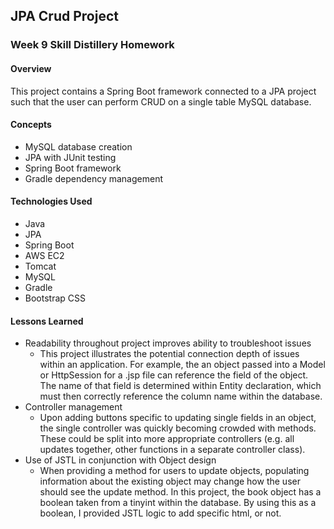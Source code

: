 ## JPA Crud Project

### Week 9 Skill Distillery Homework

#### Overview

This project contains a Spring Boot framework connected to a JPA project such that the user can perform CRUD on a single table MySQL database.

#### Concepts

- MySQL database creation
- JPA with JUnit testing
- Spring Boot framework
- Gradle dependency management

#### Technologies Used

- Java
- JPA
- Spring Boot
- AWS EC2
- Tomcat
- MySQL
- Gradle
- Bootstrap CSS

#### Lessons Learned

- Readability throughout project improves ability to troubleshoot issues
  - This project illustrates the potential connection depth of issues within an application.  For example, the an object passed into a Model or HttpSession for a .jsp file can reference the field of the object.  The name of that field is determined within Entity declaration, which must then correctly reference the column name within the database.
- Controller management
  - Upon adding buttons specific to updating single fields in an object, the single controller was quickly becoming crowded with methods.  These could be split into more appropriate controllers (e.g. all updates together, other functions in a separate controller class).
- Use of JSTL in conjunction with Object design
  - When providing a method for users to update objects, populating information about the existing object may change how the user should see the update method.  In this project, the book object has a boolean taken from a tinyint within the database.  By using this as a boolean, I provided JSTL logic to add specific html, or not.
